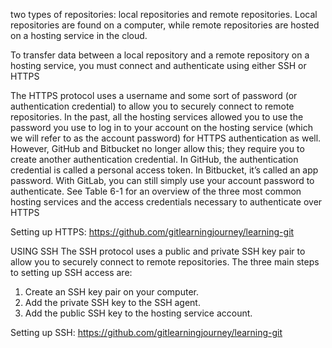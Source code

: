 

 two types of repositories: local repositories and remote
repositories. Local repositories are found on a computer, while remote
repositories are hosted on a hosting service in the cloud.

To transfer data between a local repository and a remote repository on a hosting
service, you must connect and authenticate using either SSH or HTTPS

The HTTPS protocol uses a username and some sort of password (or
authentication credential) to allow you to securely connect to remote
repositories. In the past, all the hosting services allowed you to use the password
you use to log in to your account on the hosting service (which we will refer to
as the account password) for HTTPS authentication as well. However, GitHub
and Bitbucket no longer allow this; they require you to create another
authentication credential.
In GitHub, the authentication credential is called a personal access token. In
Bitbucket, it’s called an app password. With GitLab, you can still simply use
your account password to authenticate. See Table 6-1 for an overview of the
three most common hosting services and the access credentials necessary to
authenticate over HTTPS

Setting up HTTPS: https://github.com/gitlearningjourney/learning-git

USING SSH
The SSH protocol uses a public and private SSH key pair to allow you to
securely connect to remote repositories. The three main steps to setting up SSH
access are:
1. Create an SSH key pair on your computer.
2. Add the private SSH key to the SSH agent.
3. Add the public SSH key to the hosting service account.

Setting up SSH: https://github.com/gitlearningjourney/learning-git


